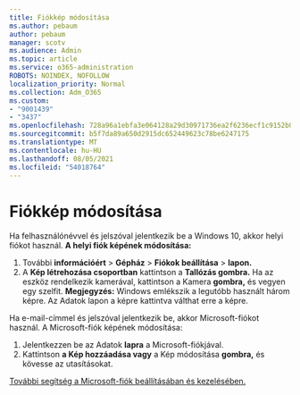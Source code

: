 ```yaml
---
title: Fiókkép módosítása
ms.author: pebaum
author: pebaum
manager: scotv
ms.audience: Admin
ms.topic: article
ms.service: o365-administration
ROBOTS: NOINDEX, NOFOLLOW
localization_priority: Normal
ms.collection: Adm_O365
ms.custom:
- "9001439"
- "3437"
ms.openlocfilehash: 728a96a1ebfa3e064128a29d30971736ea2f6236ecf1c9152b0a542efdc032e2
ms.sourcegitcommit: b5f7da89a650d2915dc652449623c78be6247175
ms.translationtype: MT
ms.contentlocale: hu-HU
ms.lasthandoff: 08/05/2021
ms.locfileid: "54018764"
---
```

# <a name="change-account-picture"></a>Fiókkép módosítása

Ha felhasználónévvel és jelszóval jelentkezik be a Windows 10, akkor helyi fiókot használ. **A helyi fiók képének módosítása:**

1. További **információért**  >  **Gépház**  >  **Fiókok beállítása**  >  **lapon.**
2. A **Kép létrehozása csoportban** kattintson a **Tallózás gombra.** Ha az eszköz rendelkezik kamerával, kattintson a Kamera **gombra,** és vegyen egy szelfit. 
    **Megjegyzés:** Windows emlékszik a legutóbb használt három képre. Az Adatok lapon a képre kattintva válthat erre a képre.

Ha e-mail-címmel és jelszóval jelentkezik be, akkor Microsoft-fiókot használ. A Microsoft-fiók képének módosítása:

1. Jelentkezzen be az Adatok **lapra** a Microsoft-fiókjával.
2. Kattintson **a Kép hozzáadása vagy** a Kép módosítása **gombra,** és kövesse az utasításokat.

[További segítség a Microsoft-fiók beállításában és kezelésében.](https://support.microsoft.com/products/microsoft-account?category=manage-account)
